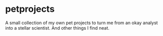 # petprojects
A small collection of my own pet projects to turn me from an okay analyst into a stellar scientist. And other things I find neat.
